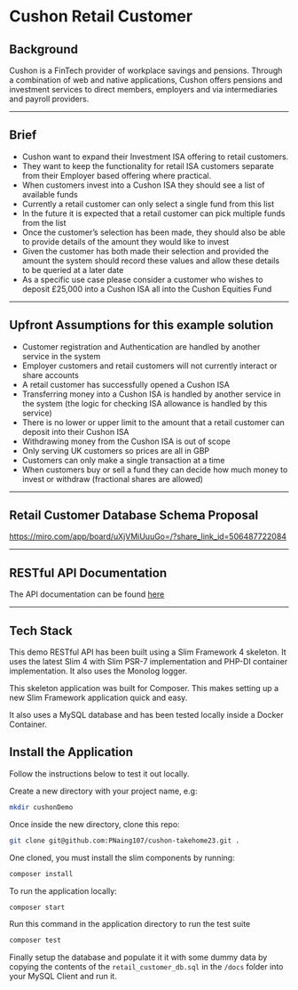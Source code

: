 # Cushon Retail Customer
## Background

Cushon is a FinTech provider of workplace savings and pensions. Through a combination of web and native applications, Cushon offers pensions and investment services to direct members, employers and via intermediaries and payroll providers.

---
## Brief
- Cushon want to expand their Investment ISA offering to retail customers.
- They want to keep the functionality for retail ISA customers separate from their Employer based offering where practical.
- When customers invest into a Cushon ISA they should see a list of available funds
- Currently a retail customer can only select a single fund from this list
- In the future it is expected that a retail customer can pick multiple funds from the list
- Once the customer’s selection has been made, they should also be able to provide details of the amount they would like to invest
- Given the customer has both made their selection and provided the amount the system should record these values and allow these details to be queried at a later date
- As a specific use case please consider a customer who wishes to deposit £25,000 into a Cushon ISA all into the Cushon Equities Fund
---
## Upfront Assumptions for this example solution
- Customer registration and Authentication are handled by another service in the system
- Employer customers and retail customers will not currently interact or share accounts
- A retail customer has successfully opened a Cushon ISA
- Transferring money into a Cushon ISA is handled by another service in the system (the logic for checking ISA allowance is handled by this service)
- There is no lower or upper limit to the amount that a retail customer can deposit into their Cushon ISA
- Withdrawing money from the Cushon ISA is out of scope
- Only serving UK customers so prices are all in GBP
- Customers can only make a single transaction at a time
- When customers buy or sell a fund they can decide how much money to invest or withdraw (fractional shares are allowed) 
---

## Retail Customer Database Schema Proposal
https://miro.com/app/board/uXjVMiUuuGo=/?share_link_id=506487722084

---

## RESTful API Documentation
The API documentation can be found [here](https://app.swaggerhub.com/apis/PHONENAINGDEV/Cushon-Retail-Customer/1.0.0)

---
## Tech Stack

This demo RESTful API has been built using a Slim Framework 4 skeleton. It uses the latest Slim 4 with Slim PSR-7 implementation and PHP-DI container implementation. It also uses the Monolog logger.

This skeleton application was built for Composer. This makes setting up a new Slim Framework application quick and easy.

It also uses a MySQL database and has been tested locally inside a Docker Container.

## Install the Application
Follow the instructions below to test it out locally.

Create a new directory with your project name, e.g:


```bash
mkdir cushonDemo
```

Once inside the new directory, clone this repo:

```bash
git clone git@github.com:PNaing107/cushon-takehome23.git .
```

One cloned, you must install the slim components by running:

```bash
composer install
```

To run the application locally:
```bash
composer start

```
Run this command in the application directory to run the test suite
```bash
composer test
```

Finally setup the database and populate it it with some dummy data by copying the contents of the `retail_customer_db.sql` in the `/docs` folder into your MySQL Client and run it.
